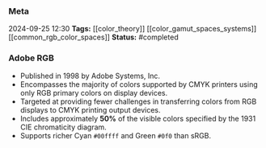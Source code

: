 ### Meta
2024-09-25 12:30
**Tags:** [[color_theory]] [[color_gamut_spaces_systems]] [[common_rgb_color_spaces]]
**Status:** #completed  

### Adobe RGB
- Published in 1998 by Adobe Systems, Inc.
- Encompasses the majority of colors supported by CMYK printers using only RGB primary colors on display devices.
- Targeted at providing fewer challenges in transferring colors from RGB displays to CMYK printing output devices.
- Includes approximately **50%** of the visible colors specified by the 1931 CIE chromaticity diagram.
- Supports richer Cyan `#00ffff` and Green `#0f0` than sRGB.